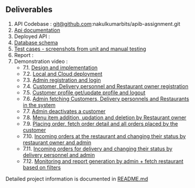 Deliverables
-

1. API Codebase : git@github.com:nakulkumarbits/apib-assignment.git
2. [Api documentation](https://github.com/nakulkumarbits/apib-assignment/blob/master/api-documentation.json)
3. Deployed API :
4. [Database schema](https://github.com/nakulkumarbits/apib-assignment/tree/master/fooddeliverysystem#database-schema)
5. [Test cases - screenshots from unit and manual testing](https://github.com/nakulkumarbits/apib-assignment/tree/master/fooddeliverysystem#testing)
6. Report :
7. Demonstration video : 
   * 7.1. [Design and implementation](https://youtu.be/nWB4LxcWvgo)
   * 7.2. [Local and Cloud deployment](https://youtu.be/cQGBW1IQeQ0)
   * 7.3. [Admin registration and login](https://youtu.be/BByyj26oBXE)
   * 7.4. [Customer, Delivery personnel and Restaurant owner registration](https://youtu.be/UcYhVogLNtE)
   * 7.5. [Customer profile get/update profile and logout](https://youtu.be/bxQ1WgAv41s)
   * 7.6. [Admin fetching Customers, Delivery personnels and Restaurants in the system](https://youtu.be/iAW4JD0_cBo)
   * 7.7. [Admin deactivates a customer](https://youtu.be/SMvoO43gxpc)
   * 7.8. [Menu item addition, updation and deletion by Restaurant owner](https://youtu.be/b6uB85Yw8eA)
   * 7.9. [Placing order, fetch order detail and all orders placed by the customer](https://youtu.be/sWzZz75NLHE)
   * 7.10. [Incoming orders at the restaurant and changing their status by restaurant owner and admin](https://youtu.be/G1Dk6-jVR28)
   * 7.11. [Incoming orders for delivery and changing their status by delivery personnel and admin](https://youtu.be/4vwK3vz1oJ8)
   * 7.12. [Monitoring and report generation by admin + fetch restaurant based on filters](https://youtu.be/w3HfJvi-t-g)

Detailed project information is documented in [README.md](https://github.com/nakulkumarbits/apib-assignment/tree/master/fooddeliverysystem)
